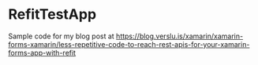 # RefitTestApp

Sample code for my blog post at https://blog.verslu.is/xamarin/xamarin-forms-xamarin/less-repetitive-code-to-reach-rest-apis-for-your-xamarin-forms-app-with-refit
